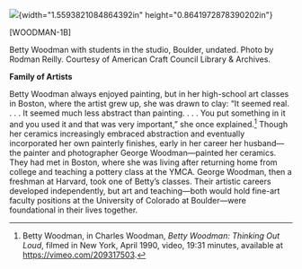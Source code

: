 ![](media/image1.png){width="1.5593821084864392in" height="0.8641972878390202in"}

\[WOODMAN-1B\]

Betty Woodman with students in the studio, Boulder, undated. Photo by Rodman Reilly. Courtesy of American Craft Council Library & Archives.

**Family of Artists**

Betty Woodman always enjoyed painting, but in her high-school art classes in Boston, where the artist grew up, she was drawn to clay: “It seemed real. . . . It seemed much less abstract than painting. . . . You put something in it and you used it and that was very important,” she once explained.[^1] Though her ceramics increasingly embraced abstraction and eventually incorporated her own painterly finishes, early in her career her husband—the painter and photographer George Woodman—painted her ceramics. They had met in Boston, where she was living after returning home from college and teaching a pottery class at the YMCA. George Woodman, then a freshman at Harvard, took one of Betty’s classes. Their artistic careers developed independently, but art and teaching—both would hold fine-art faculty positions at the University of Colorado at Boulder—were foundational in their lives together.

[^1]: Betty Woodman, in Charles Woodman, *Betty Woodman:* *Thinking Out Loud*, filmed in New York, April 1990, video, 19:31 minutes, available at https://vimeo.com/209317503.
